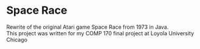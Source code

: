 # Space Race

Rewrite of the original Atari game Space Race from 1973 in Java.
<br>This project was written for my COMP 170 final project at Loyola University Chicago
